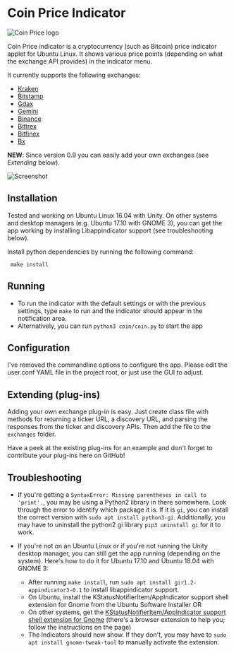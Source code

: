 # Coin Price Indicator

![Coin Price logo](https://raw.github.com/nilgradisnik/coinprice-indicator/master/resources/logo_124px.png)

Coin Price indicator is a cryptocurrency (such as Bitcoin) price indicator applet for Ubuntu Linux. It shows various price points (depending on what the exchange API provides) in the indicator menu.

It currently supports the following exchanges:

* [Kraken](https://www.kraken.com)
* [Bitstamp](https://www.bitstamp.net)
* [Gdax](https://www.gdax.com)
* [Gemini](https://www.gemini.com)
* [Binance](https://www.binance.com)
* [Bittrex](https://bittrex.com)
* [Bitfinex](https://www.bitfinex.com/)
* [Bx](https://www.bx.in.th/)

**NEW**: Since version 0.9 you can easily add your own exchanges (see *Extending* below).

![Screenshot](https://raw.githubusercontent.com/nilgradisnik/coinprice-indicator/master/resources/screenshot.png)

## Installation
Tested and working on Ubuntu Linux 16.04 with Unity. On other systems and desktop managers (e.g. Ubuntu 17.10 with GNOME 3), you can get the app working by installing Libappindicator support (see troubleshooting below).

Install python dependencies by running the following command:
```
 make install
```

## Running
* To run the indicator with the default settings or with the previous settings, type `make` to run and the indicator should appear in the notification area.
* Alternatively, you can run `python3 coin/coin.py` to start the app

## Configuration
I've removed the commandline options to configure the app. Please edit the user.conf YAML file in the project root, or just use the GUI to adjust.

## Extending (plug-ins)
Adding your own exchange plug-in is easy. Just create class file with methods for returning a ticker URL, a discovery URL, and parsing the responses from the ticker and discovery APIs. Then add the file to the `exchanges` folder.

Have a peek at the existing plug-ins for an example and don't forget to contribute your plug-ins here on GitHub!

## Troubleshooting
- If you're getting a `SyntaxError: Missing parentheses in call to 'print'.`, you may be using a Python2 library in there somewhere. Look through the error to identify which package it is. If it is `gi`, you can install the correct version with `sudo apt install python3-gi`. Additionally, you may have to uninstall the python2 gi library `pip3 uninstall gi` for it to work.

- If you're not on an Ubuntu Linux or if you're not running the Unity desktop manager, you can still get the app running (depending on the system). Here's how to do it for Ubuntu 17.10 and Ubuntu 18.04 with GNOME 3:

	* After running `make install`, run `sudo apt install gir1.2-appindicator3-0.1` to install libappindicator support.
	* On Ubuntu, install the KStatusNotifierItem/AppIndicator support shell extension for Gnome from the Ubuntu Software Installer OR
	* On other systems, get the [KStatusNotifierItem/AppIndicator support shell extension for Gnome](https://extensions.gnome.org/extension/615/appindicator-support/) (there's a browser extension to help you; follow the instructions on the page)
	* The Indicators should now show. If they don't, you may have to `sudo apt install gnome-tweak-tool` to manually activate the extension.